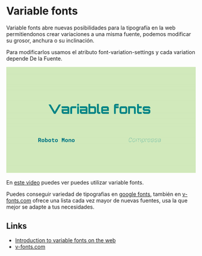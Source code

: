 # Variable fonts

Variable fonts abre nuevas posibilidades para la tipografía en la web permitiendonos crear variaciones a una misma fuente, podemos modificar su grosor, anchura o su inclinación.

Para modificarlos usamos el atributo font-variation-settings y cada variation depende De la Fuente.

![](demo/variable-fonts.gif)

En [este video](https://youtu.be/_tv-JLaSaIY) puedes ver puedes utilizar variable fonts.

Puedes conseguir variedad de tipografias en [google fonts](https://fonts.google.com/), también en [v-fonts.com](v-fonts.com) ofrece una lista cada vez mayor de nuevas fuentes, usa la que mejor se adapte a tus necesidades.

## Links

- [Introduction to variable fonts on the web](https://web.dev/variable-fonts/)
- [v-fonts.com](v-fonts.com)
